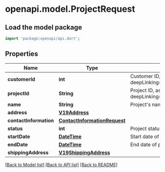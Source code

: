 # openapi.model.ProjectRequest

## Load the model package
```dart
import 'package:openapi/api.dart';
```

## Properties
Name | Type | Description | Notes
------------ | ------------- | ------------- | -------------
**customerId** | **int** | Customer ID, as retrievable from <a href=\"?deepLinking=true#/Customer/GetAllCustomers\">/api/Customer</a> | [optional] 
**projectId** | **String** | Project ID, as retrievable from <a href=\"?deepLinking=true#/Project/GetAllProjects\">/api/Project</a> | [optional] 
**name** | **String** | Project's name | 
**address** | [**V19Address**](V19Address.md) |  | [optional] 
**contactInformation** | [**ContactInformationRequest**](ContactInformationRequest.md) |  | [optional] 
**status** | **int** | Project status Id | 
**startDate** | [**DateTime**](DateTime.md) | Start date of project | [optional] 
**endDate** | [**DateTime**](DateTime.md) | End date of project | [optional] 
**shippingAddress** | [**V19ShippingAddress**](V19ShippingAddress.md) |  | [optional] 

[[Back to Model list]](../README.md#documentation-for-models) [[Back to API list]](../README.md#documentation-for-api-endpoints) [[Back to README]](../README.md)



